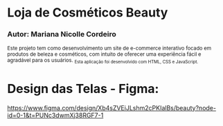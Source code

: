 # Loja de Cosméticos Beauty
### Autor: Mariana Nicolle Cordeiro
<sub>  Este projeto tem como desenvolvimento um site de e-commerce interativo focado em produtos de beleza e
cosméticos, com intuito de oferecer uma experiência fácil e agradável para os usuários.
<sub> Esta aplicação foi desenvolvido com HTML, CSS e JavaScript.
# Design das Telas - Figma:
https://www.figma.com/design/Xb4sZVEiJLshm2cPKIalBs/beauty?node-id=0-1&t=PUNc3dwmXj38RGF7-1
